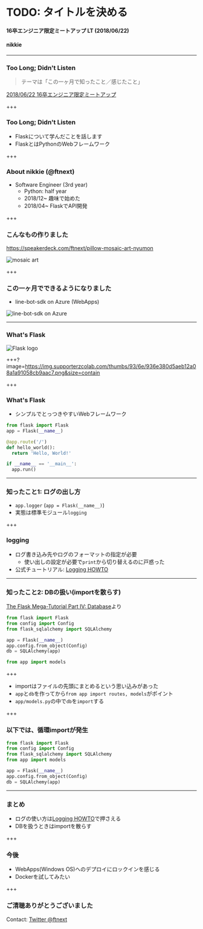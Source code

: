 # TODO: タイトルを決める
#### 16卒エンジニア限定ミートアップ LT (2018/06/22)
#### nikkie

---

### Too Long; Didn't Listen

>テーマは「この一ヶ月で知ったこと／感じたこと」

[2018/06/22 16卒エンジニア限定ミートアップ](https://supporterzcolab.com/event/402/)

+++

### Too Long; Didn't Listen

- Flaskについて学んだことを話します
- FlaskとはPythonのWebフレームワーク

+++

### About nikkie (@ftnext)

- Software Engineer (3rd year)
  - Python: half year
  - 2018/12~ 趣味で始めた
  - 2018/04~ FlaskでAPI開発

+++

### こんなもの作りました

https://speakerdeck.com/ftnext/pillow-mosaic-art-nyumon

![mosaic art](https://pbs.twimg.com/media/DY0mx1kVwAE4k9J.jpg)

+++

### この一ヶ月でできるようになりました

- line-bot-sdk on Azure (WebApps)

![line-bot-sdk on Azure](https://pbs.twimg.com/media/Df0pjeKUcAAvNIP.jpg)

---

### What's Flask

![Flask logo](http://flask.pocoo.org/docs/1.0/_images/logo-full.png)

+++?image=https://img.supporterzcolab.com/thumbs/93/6e/936e380d5aeb12a08a1a91058cb9aac7.png&size=contain

+++

### What's Flask

- シンプルでとっつきやすいWebフレームワーク

```python
from flask import Flask
app = Flask(__name__)

@app.route('/')
def hello_world():
  return 'Hello, World!'

if __name__ == '__main__':
  app.run()
```

---

### 知ったこと1: ログの出し方

- `app.logger` (`app = Flask(__name__)`)
- 実態は標準モジュール`logging`

+++

### logging

- ログ書き込み先やログのフォーマットの指定が必要
  - 使い出しの設定が必要で`print`から切り替えるのに戸惑った
- 公式チュートリアル: [Logging HOWTO](https://docs.python.jp/3/howto/logging.html)

---

### 知ったこと2: DBの扱い(importを散らす)

[The Flask Mega-Tutorial Part IV: Database](https://blog.miguelgrinberg.com/post/the-flask-mega-tutorial-part-iv-database)より

```python
from flask import Flask
from config import Config
from flask_sqlalchemy import SQLAlchemy

app = Flask(__name__)
app.config.from_object(Config)
db = SQLAlchemy(app)

from app import models
```

+++

- importはファイルの先頭にまとめるという思い込みがあった
- `app`と`db`を作ってから`from app import routes, models`がポイント
- `app/models.py`の中で`db`を`import`する

+++

### 以下では、循環importが発生

```python
from flask import Flask
from config import Config
from flask_sqlalchemy import SQLAlchemy
from app import models

app = Flask(__name__)
app.config.from_object(Config)
db = SQLAlchemy(app)
```

---

### まとめ

- ログの使い方は[Logging HOWTO](https://docs.python.jp/3/howto/logging.html)で押さえる
- DBを扱うときはimportを散らす

+++

### 今後

- WebApps(Windows OS)へのデプロイにロックインを感じる
- Dockerを試してみたい

+++

### ご清聴ありがとうございました

Contact: [Twitter @ftnext](https://twitter.com/ftnext)
